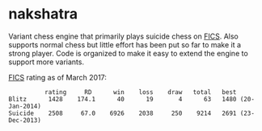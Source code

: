 # nakshatra
Variant chess engine that primarily plays suicide chess on [FICS](http://www.freechess.org). Also supports normal chess but little effort has been put so far to make it a strong player. Code is organized to make it easy to extend the engine to support more variants.

[FICS](http://www.freechess.org) rating as of March 2017:

              rating     RD      win    loss    draw   total   best 
    Blitz      1428    174.1      40      19       4      63   1480 (20-Jan-2014) 
    Suicide    2508     67.0    6926    2038     250    9214   2691 (23-Dec-2013) 
